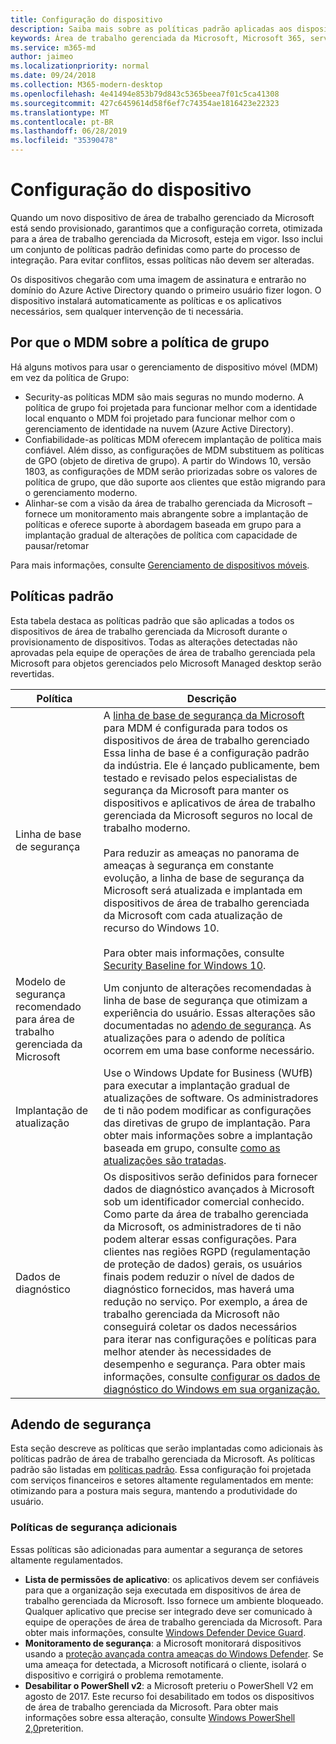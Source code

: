 ```yaml
---
title: Configuração do dispositivo
description: Saiba mais sobre as políticas padrão aplicadas aos dispositivos de área de trabalho gerenciada da Microsoft.
keywords: Área de trabalho gerenciada da Microsoft, Microsoft 365, serviço, documentação
ms.service: m365-md
author: jaimeo
ms.localizationpriority: normal
ms.date: 09/24/2018
ms.collection: M365-modern-desktop
ms.openlocfilehash: 4e41494e853b79d843c5365beea7f01c5ca41308
ms.sourcegitcommit: 427c6459614d58f6ef7c74354ae1816423e22323
ms.translationtype: MT
ms.contentlocale: pt-BR
ms.lasthandoff: 06/28/2019
ms.locfileid: "35390478"
---
```

# <a name="device-configuration"></a>Configuração do dispositivo


<!--This topic is the target for a "Learn more" link in the Enterprise Agreement (aka.ms/dev-config); do not delete.-->

<!-- Device configuration and Security Addendum-->

Quando um novo dispositivo de área de trabalho gerenciado da Microsoft está sendo provisionado, garantimos que a configuração correta, otimizada para a área de trabalho gerenciada da Microsoft, esteja em vigor. Isso inclui um conjunto de políticas padrão definidas como parte do processo de integração. Para evitar conflitos, essas políticas não devem ser alteradas. 

Os dispositivos chegarão com uma imagem de assinatura e entrarão no domínio do Azure Active Directory quando o primeiro usuário fizer logon. O dispositivo instalará automaticamente as políticas e os aplicativos necessários, sem qualquer intervenção de ti necessária.

## <a name="why-mdm-over-group-policy"></a>Por que o MDM sobre a política de grupo

Há alguns motivos para usar o gerenciamento de dispositivo móvel (MDM) em vez da política de Grupo:

- Security-as políticas MDM são mais seguras no mundo moderno. A política de grupo foi projetada para funcionar melhor com a identidade local enquanto o MDM foi projetado para funcionar melhor com o gerenciamento de identidade na nuvem (Azure Active Directory).
- Confiabilidade-as políticas MDM oferecem implantação de política mais confiável. Além disso, as configurações de MDM substituem as políticas de GPO (objeto de diretiva de grupo). A partir do Windows 10, versão 1803, as configurações de MDM serão priorizadas sobre os valores de política de grupo, que dão suporte aos clientes que estão migrando para o gerenciamento moderno. 
- Alinhar-se com a visão da área de trabalho gerenciada da Microsoft – fornece um monitoramento mais abrangente sobre a implantação de políticas e oferece suporte à abordagem baseada em grupo para a implantação gradual de alterações de política com capacidade de pausar/retomar

Para mais informações, consulte [Gerenciamento de dispositivos móveis](https://docs.microsoft.com/windows/client-management/mdm/). 

## <a name="default-policies"></a>Políticas padrão

Esta tabela destaca as políticas padrão que são aplicadas a todos os dispositivos de área de trabalho gerenciada da Microsoft durante o provisionamento de dispositivos. Todas as alterações detectadas não aprovadas pela equipe de operações de área de trabalho gerenciada pela Microsoft para objetos gerenciados pelo Microsoft Managed desktop serão revertidas.

Política | Descrição
--- | ---
Linha de base de segurança | A [linha de base de segurança da Microsoft](https://docs.microsoft.com/windows/device-security/windows-security-baselines) para MDM é configurada para todos os dispositivos de área de trabalho gerenciado Essa linha de base é a configuração padrão da indústria. Ele é lançado publicamente, bem testado e revisado pelos especialistas de segurança da Microsoft para manter os dispositivos e aplicativos de área de trabalho gerenciada da Microsoft seguros no local de trabalho moderno. <br><br>Para reduzir as ameaças no panorama de ameaças à segurança em constante evolução, a linha de base de segurança da Microsoft será atualizada e implantada em dispositivos de área de trabalho gerenciada da Microsoft com cada atualização de recurso do Windows 10.<br><br>Para obter mais informações, consulte [Security Baseline for Windows 10](https://blogs.technet.microsoft.com/secguide/2017/10/18/security-baseline-for-windows-10-fall-creators-update-v1709-final/).
Modelo de segurança recomendado para área de trabalho gerenciada da Microsoft | Um conjunto de alterações recomendadas à linha de base de segurança que otimizam a experiência do usuário.  Essas alterações são documentadas no [adendo de segurança](#security-addendum). As atualizações para o adendo de política ocorrem em uma base conforme necessário.  
Implantação de atualização | Use o Windows Update for Business (WUfB) para executar a implantação gradual de atualizações de software. Os administradores de ti não podem modificar as configurações das diretivas de grupo de implantação. Para obter mais informações sobre a implantação baseada em grupo, consulte [como as atualizações são tratadas](../working-with-managed-desktop/updates.md).
Dados de diagnóstico | Os dispositivos serão definidos para fornecer dados de diagnóstico avançados à Microsoft sob um identificador comercial conhecido. Como parte da área de trabalho gerenciada da Microsoft, os administradores de ti não podem alterar essas configurações. Para clientes nas regiões RGPD (regulamentação de proteção de dados) gerais, os usuários finais podem reduzir o nível de dados de diagnóstico fornecidos, mas haverá uma redução no serviço. Por exemplo, a área de trabalho gerenciada da Microsoft não conseguirá coletar os dados necessários para iterar nas configurações e políticas para melhor atender às necessidades de desempenho e segurança. Para obter mais informações, consulte [configurar os dados de diagnóstico do Windows em sua organização.](https://docs.microsoft.com/windows/privacy/configure-windows-diagnostic-data-in-your-organization#enhanced-level)

 ## <a name="security-addendum"></a>Adendo de segurança

 Esta seção descreve as políticas que serão implantadas como adicionais às políticas padrão de área de trabalho gerenciada da Microsoft. As políticas padrão são listadas em [políticas padrão](#default-policies). Essa configuração foi projetada com serviços financeiros e setores altamente regulamentados em mente: otimizando para a postura mais segura, mantendo a produtividade do usuário.

 ### <a name="additional-security-policies"></a>Políticas de segurança adicionais

 Essas políticas são adicionadas para aumentar a segurança de setores altamente regulamentados. 
 - **Lista de permissões de aplicativo**: os aplicativos devem ser confiáveis para que a organização seja executada em dispositivos de área de trabalho gerenciada da Microsoft. Isso fornece um ambiente bloqueado. Qualquer aplicativo que precise ser integrado deve ser comunicado à equipe de operações de área de trabalho gerenciada da Microsoft. Para obter mais informações, consulte [Windows Defender Device Guard](https://docs.microsoft.com/windows/device-security/device-guard/device-guard-deployment-guide).
 - **Monitoramento de segurança**: a Microsoft monitorará dispositivos usando a [proteção avançada contra ameaças do Windows Defender](https://docs.microsoft.com/windows/security/threat-protection/windows-defender-atp/windows-defender-advanced-threat-protection). Se uma ameaça for detectada, a Microsoft notificará o cliente, isolará o dispositivo e corrigirá o problema remotamente. 
 - **Desabilitar o PowerShell v2**: a Microsoft preteriu o PowerShell V2 em agosto de 2017. Este recurso foi desabilitado em todos os dispositivos de área de trabalho gerenciada da Microsoft. Para obter mais informações sobre essa alteração, consulte [Windows PowerShell 2,0](https://devblogs.microsoft.com/powershell/windows-powershell-2-0-deprecation/)preterition.
